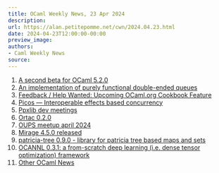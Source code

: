 ```yaml
---
title: OCaml Weekly News, 23 Apr 2024
description:
url: https://alan.petitepomme.net/cwn/2024.04.23.html
date: 2024-04-23T12:00:00-00:00
preview_image:
authors:
- Caml Weekly News
source:
---
```


<ol><li><a href="https://alan.petitepomme.net/cwn/2024.04.23.html#1">A second beta for OCaml 5.2.0</a></li><li><a href="https://alan.petitepomme.net/cwn/2024.04.23.html#2">An implementation of purely functional double-ended queues</a></li><li><a href="https://alan.petitepomme.net/cwn/2024.04.23.html#3">Feedback / Help Wanted: Upcoming OCaml.org Cookbook Feature</a></li><li><a href="https://alan.petitepomme.net/cwn/2024.04.23.html#4">Picos &mdash; Interoperable effects based concurrency</a></li><li><a href="https://alan.petitepomme.net/cwn/2024.04.23.html#5">Ppxlib dev meetings</a></li><li><a href="https://alan.petitepomme.net/cwn/2024.04.23.html#6">Ortac 0.2.0</a></li><li><a href="https://alan.petitepomme.net/cwn/2024.04.23.html#7">OUPS meetup april 2024</a></li><li><a href="https://alan.petitepomme.net/cwn/2024.04.23.html#8">Mirage 4.5.0 released</a></li><li><a href="https://alan.petitepomme.net/cwn/2024.04.23.html#9">patricia-tree 0.9.0 - library for patricia tree based maps and sets</a></li><li><a href="https://alan.petitepomme.net/cwn/2024.04.23.html#10">OCANNL 0.3.1: a from-scratch deep learning (i.e. dense tensor optimization) framework</a></li><li><a href="https://alan.petitepomme.net/cwn/2024.04.23.html#11">Other OCaml News</a></li></ol>
